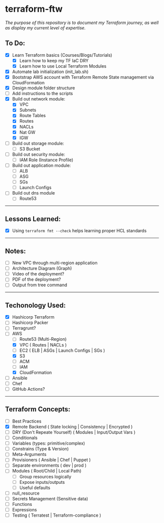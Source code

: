# terraform-ftw

*The purpose of this repository is to document my Terraform journey, as well as display my current level of expertise.*

## To Do:
- [x] Learn Terraform basics (Courses/Blogs/Tutorials)
  - [x] Learn how to keep my TF IaC DRY
  - [x] Learn how to use Local Terraform Modules
- [x] Automate lab initialization (init_lab.sh)
- [x] Bootstrap AWS account with Terraform Remote State management via CloudFormation
- [x] Design module folder structure
- [ ] Add instructions to the scripts
- [x] Build out network module:
  - [x] VPC
  - [x] Subnets
  - [x] Route Tables
  - [x] Routes
  - [x] NACLs
  - [x] Nat GW
  - [x] IGW
- [ ] Build out storage module:
  - [ ] S3 Bucket
- [ ] Build out security module:
  - [ ] IAM Role (Instance Profile)
- [ ] Build out application module:
  - [ ] ALB
  - [ ] ASG
  - [ ] SGs
  - [ ] Launch Configs
- [ ] Build out dns module
  - [ ] Route53

---

## Lessons Learned:
- [x] Using `terraform fmt --check` helps learning proper HCL standards

---

## Notes:
- [ ] New VPC through multi-region application
- [ ] Architecture Diagram (Graph)
- [ ] Video of the deployment?
- [ ] PDF of the deployment?
- [ ] Output from tree command

---

## Techonology Used:

- [x] Hashicorp Terraform
- [ ] Hashicorp Packer
- [ ] Terragrunt?
- [ ] AWS
  - [ ] Route53 (Multi-Region)
  - [x] VPC ( Routes | NACLs )
  - [ ] EC2 ( ELB | ASGs | Launch Configs | SGs )
  - [x] S3
  - [ ] ACM
  - [ ] IAM
  - [x] CloudFormation
- [ ] Ansible
- [ ] Chef
- [ ] GitHub Actions?

---

## Terraform Concepts:
- [ ] Best Practices
- [x] Remote Backend ( State locking | Consistency | Encrypted )
- [ ] DRY (Don't Repeate Yourself) ( Modules | Input/Output Vars )
- [ ] Conditionals
- [ ] Variables (types: primitive/complex)
- [ ] Constrains (Type & Version)
- [ ] Meta-Arguments
- [ ] Provisioners ( Ansible | Chef | Puppet )
- [ ] Separate environments ( dev | prod )
- [ ] Modules ( Root/Child | Local Path)
  - [ ] Group resources logically
  - [ ] Expose inputs/outputs
  - [ ] Useful defaults
- [ ] null_resource
- [ ] Secrets Management (Sensitive data)
- [ ] Functions
- [ ] Expressions
- [ ] Testing ( Terratest | Terraform-compliance )
